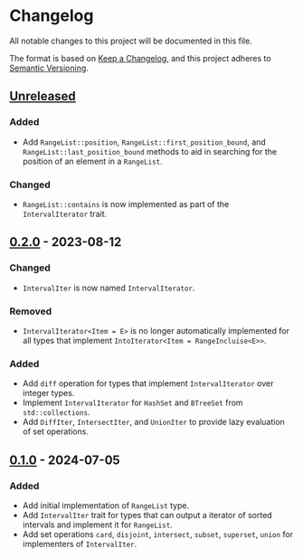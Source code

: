# Changelog

All notable changes to this project will be documented in this file.

The format is based on [Keep a Changelog](https://keepachangelog.com/en/1.1.0/),
and this project adheres to [Semantic Versioning](https://semver.org/spec/v2.0.0.html).

## [Unreleased]

### Added

- Add `RangeList::position`, `RangeList::first_position_bound`, and
  `RangeList::last_position_bound` methods to aid in searching for the position of
  an element in a `RangeList`.

### Changed

- `RangeList::contains` is now implemented as part of the `IntervalIterator` trait.

## [0.2.0] - 2023-08-12

### Changed

- `IntervalIter` is now named `IntervalIterator`.

### Removed

- `IntervalIterator<Item = E>` is no longer automatically implemented for all types that implement `IntoIterator<Item = RangeIncluise<E>>`.

### Added

- Add `diff` operation for types that implement `IntervalIterator` over integer types.
- Implement `IntervalIterator` for `HashSet` and `BTreeSet` from `std::collections`.
- Add `DiffIter`, `IntersectIter`, and `UnionIter` to provide lazy evaluation of set operations.

## [0.1.0] - 2024-07-05

### Added

- Add initial implementation of `RangeList` type.
- Add `IntervalIter` trait for types that can output a iterator of sorted intervals and implement it for `RangeList`.
- Add set operations `card`, `disjoint`, `intersect`, `subset`, `superset`, `union` for implementers of `IntervalIter`.

[unreleased]: https://github.com/shackle-rs/shackle/releases/compare/rangelist-v0.2.0......HEAD
[0.2.0]: https://github.com/shackle-rs/shackle/releases/compare/rangelist-v0.1.0...rangelist-v0.2.0
[0.1.0]: https://github.com/shackle-rs/shackle/releases/tag/rangelist-v0.1.0
